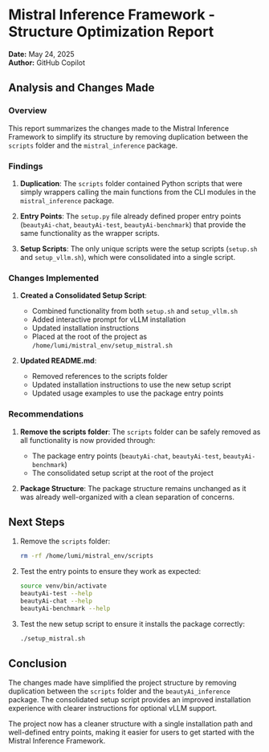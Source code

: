 # Mistral Inference Framework - Structure Optimization Report

**Date:** May 24, 2025  
**Author:** GitHub Copilot

## Analysis and Changes Made

### Overview

This report summarizes the changes made to the Mistral Inference Framework to simplify its structure by removing duplication between the `scripts` folder and the `mistral_inference` package.

### Findings

1. **Duplication**: The `scripts` folder contained Python scripts that were simply wrappers calling the main functions from the CLI modules in the `mistral_inference` package.

2. **Entry Points**: The `setup.py` file already defined proper entry points (`beautyAi-chat`, `beautyAi-test`, `beautyAi-benchmark`) that provide the same functionality as the wrapper scripts.

3. **Setup Scripts**: The only unique scripts were the setup scripts (`setup.sh` and `setup_vllm.sh`), which were consolidated into a single script.

### Changes Implemented

1. **Created a Consolidated Setup Script**: 
   - Combined functionality from both `setup.sh` and `setup_vllm.sh`
   - Added interactive prompt for vLLM installation
   - Updated installation instructions
   - Placed at the root of the project as `/home/lumi/mistral_env/setup_mistral.sh`

2. **Updated README.md**:
   - Removed references to the scripts folder
   - Updated installation instructions to use the new setup script
   - Updated usage examples to use the package entry points

### Recommendations

1. **Remove the scripts folder**: The `scripts` folder can be safely removed as all functionality is now provided through:
   - The package entry points (`beautyAi-chat`, `beautyAi-test`, `beautyAi-benchmark`)
   - The consolidated setup script at the root of the project

2. **Package Structure**: The package structure remains unchanged as it was already well-organized with a clean separation of concerns.

## Next Steps

1. Remove the `scripts` folder:
   ```bash
   rm -rf /home/lumi/mistral_env/scripts
   ```

2. Test the entry points to ensure they work as expected:
   ```bash
   source venv/bin/activate
   beautyAi-test --help
   beautyAi-chat --help
   beautyAi-benchmark --help
   ```

3. Test the new setup script to ensure it installs the package correctly:
   ```bash
   ./setup_mistral.sh
   ```

## Conclusion

The changes made have simplified the project structure by removing duplication between the `scripts` folder and the `beautyAi_inference` package. The consolidated setup script provides an improved installation experience with clearer instructions for optional vLLM support.

The project now has a cleaner structure with a single installation path and well-defined entry points, making it easier for users to get started with the Mistral Inference Framework.
